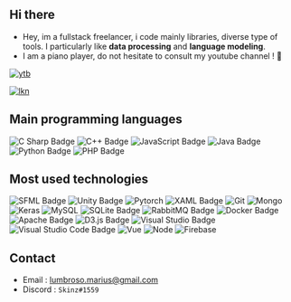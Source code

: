 
## Hi there

* Hey, im a fullstack freelancer, i code mainly libraries, diverse type of tools. I particularly like **data processing** and **language modeling**.
* I am a piano player, do not hesitate to consult my youtube channel ! 🎹

 [![ytb](https://img.shields.io/badge/Youtube-ce4630?labelColor=red&logo=Youtube&style=for-the-badge&logoColor=white)](https://www.youtube.com/c/skinz3)

[![lkn](https://img.shields.io/badge/LinkedIn-0077B5?style=for-the-badge&logo=linkedin&logoColor=white)](https://fr.linkedin.com/in/marius-lumbroso-2bb66621a)
 


## Main programming languages 

![C Sharp Badge](https://img.shields.io/badge/C%20Sharp-239120?logo=csharp&logoColor=fff&style=for-the-badge)
![C++ Badge](https://img.shields.io/badge/C%2B%2B-00599C?logo=cplusplus&logoColor=fff&style=for-the-badge)
![JavaScript Badge](https://img.shields.io/badge/JavaScript-F7DF1E?logo=javascript&logoColor=000&style=for-the-badge)
![Java Badge](https://img.shields.io/badge/Java-007396?logo=java&logoColor=fff&style=for-the-badge)
![Python Badge](https://img.shields.io/badge/Python-3776AB?logo=python&logoColor=fff&style=for-the-badge)
![PHP Badge](https://img.shields.io/badge/PHP-777BB4?logo=php&logoColor=fff&style=for-the-badge)


## Most used technologies

![SFML Badge](https://img.shields.io/badge/SFML-8CC445?logo=sfml&logoColor=fff&style=for-the-badge)
![Unity Badge](https://img.shields.io/badge/Unity-000?logo=unity&logoColor=fff&style=for-the-badge)
![Pytorch](https://img.shields.io/badge/PyTorch%20-%23EE4C2C.svg?&style=for-the-badge&logo=PyTorch&logoColor=white)
![XAML Badge](https://img.shields.io/badge/XAML-0C54C2?logo=xaml&logoColor=fff&style=for-the-badge)
![Git](https://img.shields.io/badge/git%20-%23F05033.svg?&style=for-the-badge&logo=git&logoColor=white)
![Mongo](https://img.shields.io/badge/MongoDB-%234ea94b.svg?&style=for-the-badge&logo=mongodb&logoColor=white)
![Keras](https://img.shields.io/badge/Keras%20-%23D00000.svg?&style=for-the-badge&logo=Keras&logoColor=white)
![MySQL](https://img.shields.io/badge/mysql-b068a8.svg?style=for-the-badge&logo=mysql&logoColor=white)
![SQLite Badge](https://img.shields.io/badge/SQLite-003B57?logo=sqlite&logoColor=fff&style=for-the-badge)
![RabbitMQ Badge](https://img.shields.io/badge/RabbitMQ-F60?logo=rabbitmq&logoColor=fff&style=for-the-badge)
![Docker Badge](https://img.shields.io/badge/Docker-2496ED?logo=docker&logoColor=fff&style=for-the-badge)
![Apache Badge](https://img.shields.io/badge/Apache-D22128?logo=apache&logoColor=fff&style=for-the-badge)
![D3.js Badge](https://img.shields.io/badge/D3.js-F9A03C?logo=d3dotjs&logoColor=fff&style=for-the-badge)
![Visual Studio Badge](https://img.shields.io/badge/Visual%20Studio-5C2D91?logo=visualstudio&logoColor=fff&style=for-the-badge)
![Visual Studio Code Badge](https://img.shields.io/badge/Visual%20Studio%20Code-007ACC?logo=visualstudiocode&logoColor=fff&style=for-the-badge)
![Vue](https://img.shields.io/badge/Vue%20js-35495E?style=for-the-badge&logo=vuedotjs&logoColor=4FC08D)
![Node](https://img.shields.io/badge/Node%20js-339933?style=for-the-badge&logo=nodedotjs&logoColor=white)
![Firebase](https://img.shields.io/badge/firebase-ffca28?style=for-the-badge&logo=firebase&logoColor=black)


## Contact 

- Email  : <lumbroso.marius@gmail.com>
- Discord : ```Skinz#1559``` 

